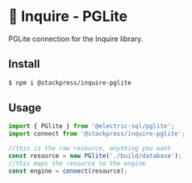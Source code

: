 # 💬 Inquire - PGLite

PGLite connection for the Inquire library.

## Install

```bash
$ npm i @stackpress/inquire-pglite
```

## Usage

```js
import { PGlite } from '@electric-sql/pglite';
import connect from '@stackpress/inquire-pglite';

//this is the raw resource, anything you want
const resource = new PGlite('./build/database');
//this maps the resource to the engine
const engine = connect(resource);
```